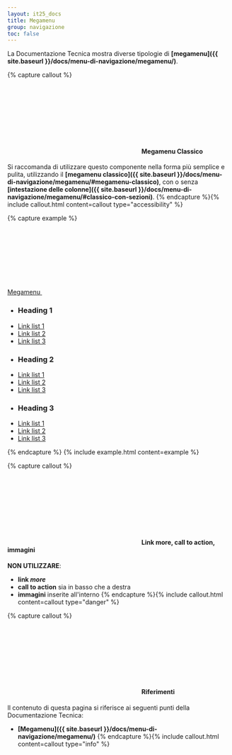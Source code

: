 ```yaml
---
layout: it25_docs
title: Megamenu
group: navigazione
toc: false
---
```


La Documentazione Tecnica mostra diverse tipologie di **[megamenu]({{ site.baseurl }}/docs/menu-di-navigazione/megamenu/)**.  


{% capture callout %}
####  <svg class="icon icon-success icon-lg"><use xlink:href="{{ site.baseurl }}/dist/svg/sprite.svg#it-check-circle"></use></svg> Megamenu Classico
Si raccomanda di utilizzare questo componente nella forma più semplice e pulita, utilizzando il **[megamenu classico]({{ site.baseurl }}/docs/menu-di-navigazione/megamenu/#megamenu-classico)**, con o senza **[intestazione delle colonne]({{ site.baseurl }}/docs/menu-di-navigazione/megamenu/#classico-con-sezioni)**.
{% endcapture %}{% include callout.html content=callout type="accessibility" %}

{% capture example %}
<div class="nav-item dropdown megamenu">
  <a class="nav-link dropdown-toggle" href="#" data-toggle="dropdown" aria-expanded="false">
    <span>Megamenu</span>
    <svg class="icon icon-xs">
      <use xlink:href="{{ site.baseurl }}/dist/svg/sprite.svg#it-expand"></use>
    </svg>
  </a>
  <div class="dropdown-menu">
    <div class="row">
      <div class="col-12 col-lg-4">
        <div class="link-list-wrapper">
          <ul class="link-list">
            <li>
              <h3 class="no_toc">Heading 1</h3>
            </li>
            <li><a class="list-item" href="#"><span>Link list 1 </span></a></li>
            <li><a class="list-item" href="#"><span>Link list 2 </span></a></li>
            <li><a class="list-item" href="#"><span>Link list 3 </span></a></li>
          </ul>
        </div>
      </div>
      <div class="col-12 col-lg-4">
        <div class="link-list-wrapper">
          <ul class="link-list">
            <li>
              <h3 class="no_toc">Heading 2</h3>
            </li>
            <li><a class="list-item" href="#"><span>Link list 1 </span></a></li>
            <li><a class="list-item" href="#"><span>Link list 2 </span></a></li>
            <li><a class="list-item" href="#"><span>Link list 3 </span></a></li>
          </ul>
        </div>
      </div>
      <div class="col-12 col-lg-4">
        <div class="link-list-wrapper">
          <ul class="link-list">
            <li>
              <h3 class="no_toc">Heading 3</h3>
            </li>
            <li><a class="list-item" href="#"><span>Link list 1 </span></a></li>
            <li><a class="list-item" href="#"><span>Link list 2 </span></a></li>
            <li><a class="list-item" href="#"><span>Link list 3</span></a></li>
          </ul>
        </div>
      </div>
    </div>
  </div>
</div>
{% endcapture %}
{% include example.html content=example %}


{% capture callout %}
####  <svg class="icon icon-danger icon-lg"><use xlink:href="{{ site.baseurl }}/dist/svg/sprite.svg#it-close-circle"></use></svg> Link more, call to action, immagini
**NON UTILIZZARE**:
- **link _more_**
- **call to action** sia in basso che a destra
- **immagini** inserite all'interno
{% endcapture %}{% include callout.html content=callout type="danger" %}


{% capture callout %}
####  <svg class="icon icon-info icon-lg"><use xlink:href="{{ site.baseurl }}/dist/svg/sprite.svg#it-info-circle"></use></svg> Riferimenti
Il contenuto di questa pagina si riferisce ai seguenti punti della Documentazione Tecnica:
- **[Megamenu]({{ site.baseurl }}/docs/menu-di-navigazione/megamenu/)**
{% endcapture %}{% include callout.html content=callout type="info" %}
